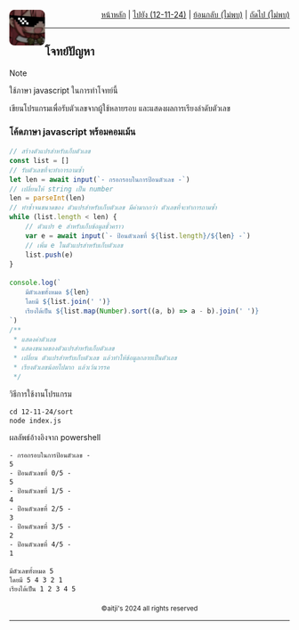 <div align="right">
    <img src="https://raw.githubusercontent.com/aitji/practice/refs/heads/main/img/aitji-round.png" alt="aitji" align="left" width="64" height="auto">
    <p>
    <a href="../../README.md">หน้าหลัก</a> | 
    <a href="../README.md">ไปยัง (12-11-24)</a> | 
    <a href="#">ย้อนกลับ (ไม่พบ)</a> | 
    <a href="#">ถัดไป (ไม่พบ)</a>
    </p>
</div>

<hr>

## โจทย์ปัญหา
> [!NOTE]
> ใช้ภาษา javascript ในการทำโจทย์นี้

เขียนโปรแกรมเพื่อรับตัวเลขจากผู้ใช้หลายรอบ และแสดงผลการเรียงลำดับตัวเลข


### โค้ดภาษา javascript พร้อมคอมเม้น

```js
// สร้างตัวแปรสำหรับเก็บตัวเลข
const list = []
// รับตัวเลขที่จะทำการถามซ้ำ
let len = await input(`- กรอกรอบในการป้อนตัวเลข -`)
// เปลี่ยนให้ string เป็น number
len = parseInt(len)
// ทำซ้ำจนขนาดของ ตัวแปรสำหรับเก็บตัวเลข มีค่ามากกว่า ตัวเลขที่จะทำการถามซ้ำ
while (list.length < len) {
    // ตัวแปร e สำหรับเก็บข้อมูลชั่วคราว
    var e = await input(`- ป้อนตัวเลขที่ ${list.length}/${len} -`)
    // เพิ่ม e ในตัวแปรสำหรับเก็บตัวเลข
    list.push(e)
}

console.log(`
    มีตัวเลขทั้งหมด ${len}
    โดยมี ${list.join(' ')}
    เรียงได้เป็น ${list.map(Number).sort((a, b) => a - b).join(' ')}
`)
/**
 * แสดงค่าตัวเลข
 * แสดงขนาดของตัวแปรสำหรับเก็บตัวเลข
 * เปลี่ยน ตัวแปรสำหรับเก็บตัวเลข แล้วทำให้ข้อมูลกลายเป็นตัวเลข
 * เรียงตัวเลขน้อยไปมาก แล้วเว้นวรรค
 */
```

วิธีการใช้งานโปรแกรม
```
cd 12-11-24/sort
node index.js
```

ผลลัพธ์อ้างอิงจาก powershell
```
- กรอกรอบในการป้อนตัวเลข -
5
- ป้อนตัวเลขที่ 0/5 -
5
- ป้อนตัวเลขที่ 1/5 -
4
- ป้อนตัวเลขที่ 2/5 -
3
- ป้อนตัวเลขที่ 3/5 -
2
- ป้อนตัวเลขที่ 4/5 -
1

มีตัวเลขทั้งหมด 5
โดยมี 5 4 3 2 1
เรียงได้เป็น 1 2 3 4 5
```

<div align="center"><sub>©aitji's 2024 all rights reserved</sub></div>
<hr>